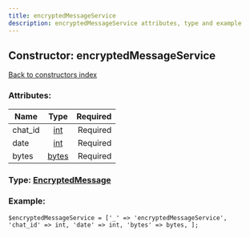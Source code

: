 ```yaml
---
title: encryptedMessageService
description: encryptedMessageService attributes, type and example
---
```

## Constructor: encryptedMessageService  
[Back to constructors index](index.md)



### Attributes:

| Name     |    Type       | Required |
|----------|:-------------:|---------:|
|chat\_id|[int](../types/int.md) | Required|
|date|[int](../types/int.md) | Required|
|bytes|[bytes](../types/bytes.md) | Required|



### Type: [EncryptedMessage](../types/EncryptedMessage.md)


### Example:

```
$encryptedMessageService = ['_' => 'encryptedMessageService', 'chat_id' => int, 'date' => int, 'bytes' => bytes, ];
```